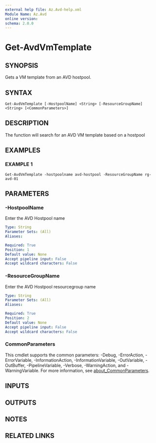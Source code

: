 ```yaml
---
external help file: Az.Avd-help.xml
Module Name: Az.Avd
online version:
schema: 2.0.0
---
```


# Get-AvdVmTemplate

## SYNOPSIS
Gets a VM template from an AVD hostpool.

## SYNTAX

```
Get-AvdVmTemplate [-HostpoolName] <String> [-ResourceGroupName] <String> [<CommonParameters>]
```

## DESCRIPTION
The function will search for an AVD VM template based on a hostpool

## EXAMPLES

### EXAMPLE 1
```
Get-AvdVmTemplate -hostpoolname avd-hostpool -ResourceGroupName rg-avd-01
```

## PARAMETERS

### -HostpoolName
Enter the AVD Hostpool name

```yaml
Type: String
Parameter Sets: (All)
Aliases:

Required: True
Position: 1
Default value: None
Accept pipeline input: False
Accept wildcard characters: False
```

### -ResourceGroupName
Enter the AVD Hostpool resourcegroup name

```yaml
Type: String
Parameter Sets: (All)
Aliases:

Required: True
Position: 2
Default value: None
Accept pipeline input: False
Accept wildcard characters: False
```

### CommonParameters
This cmdlet supports the common parameters: -Debug, -ErrorAction, -ErrorVariable, -InformationAction, -InformationVariable, -OutVariable, -OutBuffer, -PipelineVariable, -Verbose, -WarningAction, and -WarningVariable. For more information, see [about_CommonParameters](http://go.microsoft.com/fwlink/?LinkID=113216).

## INPUTS

## OUTPUTS

## NOTES

## RELATED LINKS
